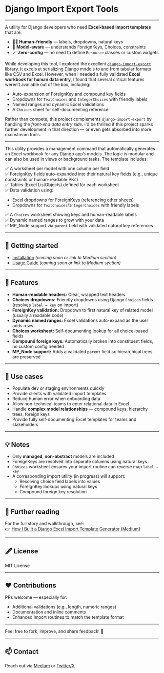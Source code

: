 # Django Import Export Tools

---

A utility for Django developers who need **Excel-based import templates** that are:

- 🧑‍💼 **Human-friendly** — labels, dropdowns, natural keys
- 🎯 **Model-aware** — understands ForeignKeys, Choices, constraints
- 🪄 **Zero-config** — no need to define `Resource` classes or custom widgets

While developing this tool, I explored the excellent [`django-import-export`](https://github.com/django-import-export/django-import-export) library. It excels at serializing Django models to and from tabular formats like CSV and Excel. However, when I needed a fully validated **Excel workbook for human data entry**, I found that several critical features weren’t available out of the box, including:

- Auto-expansion of ForeignKey and compound key fields
- Dropdowns for `TextChoices` and `IntegerChoices` with friendly labels
- Named ranges and dynamic Excel validations
- A `Choices` sheet for self-documenting reference

Rather than compete, this project complements `django-import-export` by handling the *front-end data entry side*. I'd be thrilled if this project sparks further development in that direction — or even gets absorbed into more mainstream tools.

---

This utility provides a management command that automatically generates an Excel workbook for any Django app’s models. The logic is modular and can also be used in views or background tasks. The template includes:

✅ A worksheet per model with one column per field  
✅ ForeignKey fields auto-expanded into their natural key fields (e.g., unique constraints or human-readable PKs)  
✅ Tables (Excel ListObjects) defined for each worksheet  
✅ Data validation using:
- Excel dropdowns for ForeignKeys (referencing other sheets)
- Dropdowns for `TextChoices`/`IntegerChoices` with friendly labels

✅ A `Choices` worksheet showing keys and human-readable labels  
✅ Dynamic named ranges to grow with your data  
✅ MP_Node support via `parent` field with validated natural key references

---

## 🔧 Getting started

- [Installation](#) *(coming soon or link to Medium section)*
- [Usage Guide](#) *(coming soon or link to Medium section)*

---

## 📝 Features

- **Human-readable headers:** Clear, wrapped text headers
- **Choices dropdowns:** Friendly dropdowns using Django `Choices` fields (resolves `label → key` on import)
- **ForeignKey validation:** Dropdown to first natural key of related model (usually a readable code)
- **Dynamic named ranges:** Excel validations auto-expand as the user adds rows
- **Choices worksheet:** Self-documenting lookup for all choice-based fields
- **Compound foreign keys:** Automatically broken into constituent fields, no custom config needed
- **MP_Node support:** Adds a validated `parent` field so hierarchical trees are preserved

---

## 🔔 Use cases

- Populate dev or staging environments quickly
- Provide clients with validated import templates
- Reduce human error when onboarding data
- Allow non-technical teams to enter relational data in Excel
- Handle **complex model relationships** — compound keys, hierarchy trees, foreign keys
- Provide fully self-documenting Excel templates for teams and stakeholders

---

## 💡 Notes

- Only **managed**, **non-abstract** models are included
- ForeignKeys are resolved into separate columns using natural keys
- `Choices` worksheet ensures your import routine can reverse map `label → key`
- A corresponding import utility (in progress) will support:
  - Resolving choice field labels into values
  - ForeignKey lookups using natural keys
  - Compound foreign key resolution

---

## 📖 Further reading

For the full story and walkthrough, see:  
👉 [How I Built a Django Excel Import Template Generator (Medium)](https://medium.com/@LlewopNomis/how-i-built-a-django-excel-import-template-generator-and-how-you-can-too-68ff6b5e8af5)

---

## 🖋️ License

MIT License

---

## ❤️ Contributions

PRs welcome — especially for:

- Additional validations (e.g., length, numeric ranges)
- Documentation and inline comments
- Enhanced import routines to match the template format

---

Feel free to fork, improve, and share feedback! 🎯

---

## 📫 Contact

Reach out via [Medium](https://medium.com/@LlewopNomis) or [Twitter/X](https://twitter.com/@LlewopNomis)
